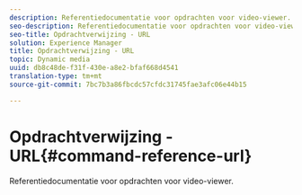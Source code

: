 ```yaml
---
description: Referentiedocumentatie voor opdrachten voor video-viewer.
seo-description: Referentiedocumentatie voor opdrachten voor video-viewer.
seo-title: Opdrachtverwijzing - URL
solution: Experience Manager
title: Opdrachtverwijzing - URL
topic: Dynamic media
uuid: db8c48de-f31f-430e-a8e2-bfaf668d4541
translation-type: tm+mt
source-git-commit: 7bc7b3a86fbcdc57cfdc31745fae3afc06e44b15

---
```



# Opdrachtverwijzing - URL{#command-reference-url}

Referentiedocumentatie voor opdrachten voor video-viewer.

